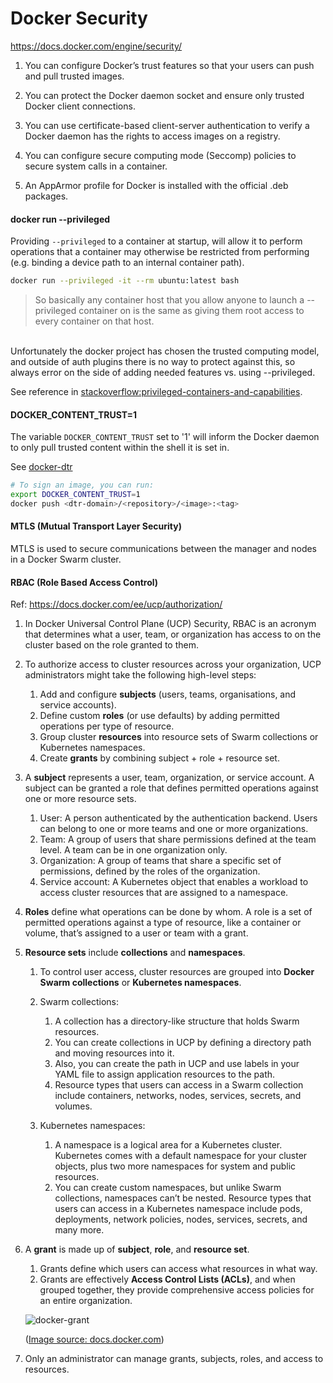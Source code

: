 # Docker Security

https://docs.docker.com/engine/security/

1. You can configure Docker’s trust features so that your users can push and pull trusted images.

1. You can protect the Docker daemon socket and ensure only trusted Docker client connections.

1. You can use certificate-based client-server authentication to verify a Docker daemon has the rights to access images
   on a registry. 

1. You can configure secure computing mode (Seccomp) policies to secure system calls in a container. 

1. An AppArmor profile for Docker is installed with the official .deb packages. 


#### docker run --privileged

Providing `--privileged` to a container at startup, will allow it to perform operations that a container may otherwise
be restricted from performing (e.g. binding a device path to an internal container path).

```bash
docker run --privileged -it --rm ubuntu:latest bash
```

> So basically any container host that you allow anyone to launch a --privileged container on is the same as giving
  them root access to every container on that host.
  <br>
  Unfortunately the docker project has chosen the trusted computing model, and outside of auth plugins there is no way
  to protect against this, so always error on the side of adding needed features vs. using --privileged.

See reference in [stackoverflow:privileged-containers-and-capabilities](https://stackoverflow.com/questions/36425230/privileged-containers-and-capabilities).


#### DOCKER_CONTENT_TRUST=1

The variable `DOCKER_CONTENT_TRUST` set to '1' will inform the Docker daemon to only pull trusted content within the
shell it is set in.

See [docker-dtr](docker-dtr.md)

```bash
# To sign an image, you can run:
export DOCKER_CONTENT_TRUST=1
docker push <dtr-domain>/<repository>/<image>:<tag>
```

#### MTLS (Mutual Transport Layer Security)

MTLS is used to secure communications between the manager and nodes in a Docker Swarm cluster.


#### RBAC (Role Based Access Control)

Ref: https://docs.docker.com/ee/ucp/authorization/

1. In Docker Universal Control Plane (UCP) Security, RBAC is an acronym that determines what a user, team, or
   organization has access to on the cluster based on the role granted to them.

1. To authorize access to cluster resources across your organization, UCP administrators might take the following
   high-level steps:

    1. Add and configure **subjects** (users, teams, organisations, and service accounts).
    1. Define custom **roles** (or use defaults) by adding permitted operations per type of resource.
    1. Group cluster **resources** into resource sets of Swarm collections or Kubernetes namespaces.
    1. Create **grants** by combining subject + role + resource set.

1. A **subject** represents a user, team, organization, or service account. A subject can be granted a role that defines
   permitted operations against one or more resource sets.

    1. User: A person authenticated by the authentication backend. Users can belong to one or more teams and one or
       more organizations.
    1. Team: A group of users that share permissions defined at the team level. A team can be in one organization only.
    1. Organization: A group of teams that share a specific set of permissions, defined by the roles of the organization.
    1. Service account: A Kubernetes object that enables a workload to access cluster resources that are assigned to a
       namespace.

1. **Roles** define what operations can be done by whom. A role is a set of permitted operations against a type of resource,
   like a container or volume, that’s assigned to a user or team with a grant.

1. **Resource sets** include **collections** and **namespaces**.

    1. To control user access, cluster resources are grouped into **Docker Swarm collections** or **Kubernetes
       namespaces**.

    1. Swarm collections: 

        1. A collection has a directory-like structure that holds Swarm resources.
        1. You can create collections in UCP by defining a directory path and moving resources into it. 
        1. Also, you can create the path in UCP and use labels in your YAML file to assign application resources to
           the path. 
        1. Resource types that users can access in a Swarm collection include containers, networks, nodes, services,
           secrets, and volumes.

    1. Kubernetes namespaces: 
    
        1. A namespace is a logical area for a Kubernetes cluster.
           Kubernetes comes with a default namespace for your cluster objects, plus two more namespaces for system and
           public resources.
        1. You can create custom namespaces, but unlike Swarm collections, namespaces can’t be nested. Resource types
           that users can access in a Kubernetes namespace include pods, deployments, network policies, nodes, services,
           secrets, and many more.

1. A **grant** is made up of **subject**, **role**, and **resource set**.

    1. Grants define which users can access what resources in what way.
    1. Grants are effectively **Access Control Lists (ACLs)**, and when grouped together, they provide comprehensive
       access policies for an entire organization.

    ![docker-grant](https://docs.docker.com/ee/ucp/images/ucp-grant-model.svg?sanitize=true)
    
    ([Image source: docs.docker.com](https://docs.docker.com/ee/ucp/authorization/grant-permissions/#swarm-grants))

1. Only an administrator can manage grants, subjects, roles, and access to resources.

